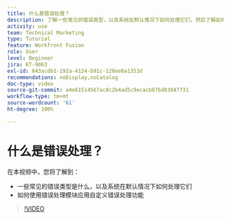 ```yaml
---
title: 什么是错误处理？
description: 了解一些常见的错误类型，以及系统在默认情况下如何处理它们，然后了解如何在  [!DNL Adobe Workfront Fusion] 中应用自定义错误处理功能。
activity: use
team: Technical Marketing
type: Tutorial
feature: Workfront Fusion
role: User
level: Beginner
jira: KT-9063
exl-id: 843acdb1-192a-4124-b91c-128ee6a1353d
recommendations: noDisplay,noCatalog
doc-type: video
source-git-commit: a4e61514567ac8c2b4ad5c9ecacb87bd83947731
workflow-type: tm+mt
source-wordcount: '61'
ht-degree: 100%

---
```


# 什么是错误处理？

在本视频中，您将了解到：

* 一些常见的错误类型是什么，以及系统在默认情况下如何处理它们
* 如何使用错误处理模块应用自定义错误处理功能

>[!VIDEO](https://video.tv.adobe.com/v/335304/?quality=12&learn=on)
